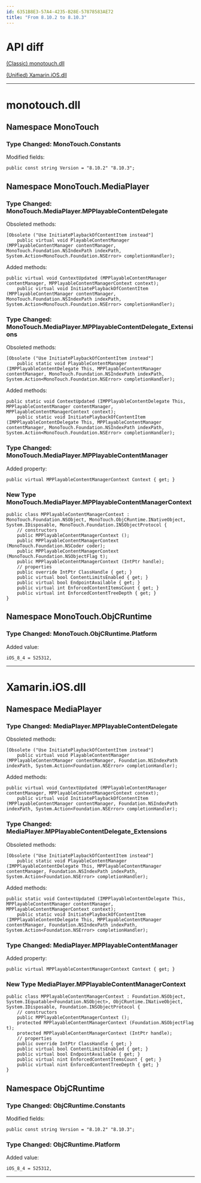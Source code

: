 ```yaml
---
id: 6351B8E3-57A4-4235-B28E-57878583AE72
title: "From 8.10.2 to 8.10.3"
---
```


# API diff

 [(Classic) monotouch.dll](#compat/monotouch)

   


 [(Unified) Xamarin.iOS.dll](#reference/Xamarin.iOS)

   


   


 <hr>

<h1 id='compat/monotouch'>monotouch.dll</h1>

## Namespace MonoTouch

### Type Changed: MonoTouch.Constants

Modified fields:

```
public const string Version = "8.10.2" "8.10.3";
```

## Namespace MonoTouch.MediaPlayer

### Type Changed: MonoTouch.MediaPlayer.MPPlayableContentDelegate

Obsoleted methods:

```
[Obsolete ("Use InitiatePlaybackOfContentItem instead"]
	public virtual void PlayableContentManager (MPPlayableContentManager contentManager, MonoTouch.Foundation.NSIndexPath indexPath, System.Action<MonoTouch.Foundation.NSError> completionHandler);
```

Added methods:

```
public virtual void ContextUpdated (MPPlayableContentManager contentManager, MPPlayableContentManagerContext context);
	public virtual void InitiatePlaybackOfContentItem (MPPlayableContentManager contentManager, MonoTouch.Foundation.NSIndexPath indexPath, System.Action<MonoTouch.Foundation.NSError> completionHandler);
```

### Type Changed: MonoTouch.MediaPlayer.MPPlayableContentDelegate_Extensions

Obsoleted methods:

```
[Obsolete ("Use InitiatePlaybackOfContentItem instead"]
	public static void PlayableContentManager (IMPPlayableContentDelegate This, MPPlayableContentManager contentManager, MonoTouch.Foundation.NSIndexPath indexPath, System.Action<MonoTouch.Foundation.NSError> completionHandler);
```

Added methods:

```
public static void ContextUpdated (IMPPlayableContentDelegate This, MPPlayableContentManager contentManager, MPPlayableContentManagerContext context);
	public static void InitiatePlaybackOfContentItem (IMPPlayableContentDelegate This, MPPlayableContentManager contentManager, MonoTouch.Foundation.NSIndexPath indexPath, System.Action<MonoTouch.Foundation.NSError> completionHandler);
```

### Type Changed: MonoTouch.MediaPlayer.MPPlayableContentManager

Added property:

```
public virtual MPPlayableContentManagerContext Context { get; }
```

### New Type MonoTouch.MediaPlayer.MPPlayableContentManagerContext

```
public class MPPlayableContentManagerContext : MonoTouch.Foundation.NSObject, MonoTouch.ObjCRuntime.INativeObject, System.IDisposable, MonoTouch.Foundation.INSObjectProtocol {
	// constructors
	public MPPlayableContentManagerContext ();
	public MPPlayableContentManagerContext (MonoTouch.Foundation.NSCoder coder);
	public MPPlayableContentManagerContext (MonoTouch.Foundation.NSObjectFlag t);
	public MPPlayableContentManagerContext (IntPtr handle);
	// properties
	public override IntPtr ClassHandle { get; }
	public virtual bool ContentLimitsEnabled { get; }
	public virtual bool EndpointAvailable { get; }
	public virtual int EnforcedContentItemsCount { get; }
	public virtual int EnforcedContentTreeDepth { get; }
}
```

## Namespace MonoTouch.ObjCRuntime

### Type Changed: MonoTouch.ObjCRuntime.Platform

Added value:

```
iOS_8_4 = 525312,
```

   


 <hr>

<h1 id='reference/Xamarin.iOS'>Xamarin.iOS.dll</h1>

## Namespace MediaPlayer

### Type Changed: MediaPlayer.MPPlayableContentDelegate

Obsoleted methods:

```
[Obsolete ("Use InitiatePlaybackOfContentItem instead"]
	public virtual void PlayableContentManager (MPPlayableContentManager contentManager, Foundation.NSIndexPath indexPath, System.Action<Foundation.NSError> completionHandler);
```

Added methods:

```
public virtual void ContextUpdated (MPPlayableContentManager contentManager, MPPlayableContentManagerContext context);
	public virtual void InitiatePlaybackOfContentItem (MPPlayableContentManager contentManager, Foundation.NSIndexPath indexPath, System.Action<Foundation.NSError> completionHandler);
```

### Type Changed: MediaPlayer.MPPlayableContentDelegate_Extensions

Obsoleted methods:

```
[Obsolete ("Use InitiatePlaybackOfContentItem instead"]
	public static void PlayableContentManager (IMPPlayableContentDelegate This, MPPlayableContentManager contentManager, Foundation.NSIndexPath indexPath, System.Action<Foundation.NSError> completionHandler);
```

Added methods:

```
public static void ContextUpdated (IMPPlayableContentDelegate This, MPPlayableContentManager contentManager, MPPlayableContentManagerContext context);
	public static void InitiatePlaybackOfContentItem (IMPPlayableContentDelegate This, MPPlayableContentManager contentManager, Foundation.NSIndexPath indexPath, System.Action<Foundation.NSError> completionHandler);
```

### Type Changed: MediaPlayer.MPPlayableContentManager

Added property:

```
public virtual MPPlayableContentManagerContext Context { get; }
```

### New Type MediaPlayer.MPPlayableContentManagerContext

```
public class MPPlayableContentManagerContext : Foundation.NSObject, System.IEquatable<Foundation.NSObject>, ObjCRuntime.INativeObject, System.IDisposable, Foundation.INSObjectProtocol {
	// constructors
	public MPPlayableContentManagerContext ();
	protected MPPlayableContentManagerContext (Foundation.NSObjectFlag t);
	protected MPPlayableContentManagerContext (IntPtr handle);
	// properties
	public override IntPtr ClassHandle { get; }
	public virtual bool ContentLimitsEnabled { get; }
	public virtual bool EndpointAvailable { get; }
	public virtual nint EnforcedContentItemsCount { get; }
	public virtual nint EnforcedContentTreeDepth { get; }
}
```

## Namespace ObjCRuntime

### Type Changed: ObjCRuntime.Constants

Modified fields:

```
public const string Version = "8.10.2" "8.10.3";
```

### Type Changed: ObjCRuntime.Platform

Added value:

```
iOS_8_4 = 525312,
```

   


 <hr>
